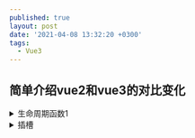 ```yaml
---
published: true
layout: post
date: '2021-04-08 13:32:20 +0300'
tags:
  - Vue3
---
```

## 简单介绍vue2和vue3的对比变化


<details>
  <summary>生命周期函数1</summary>
  <div class="details-box">
    萨达撒所萨达按时萨达萨达啊
	<xmp>
    <div>is div</div>
   </xmp>
  </div>
</details>

<details>
  <summary>插槽</summary>
  <div class="details-box">
    萨达撒所萨达按时萨达萨达啊
	<xmp>
    //父组件
    <template>
     <item>
      <div>装一杯牛奶</div>
     <item>
    </template>

    //item子组件
    <template>
     <div>
      <slot></slot>
      <h1>我是杯子</h1>
     </div>
    </template>
   </xmp>
  </div>
</details>
